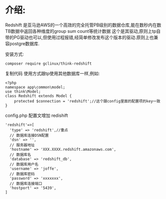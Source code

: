 # 介绍:

Redshift 是亚马逊AWS的一个高效的完全托管PB级别的数据仓库,能在数秒内在数TB数据中返回各种维度的group sum count等统计数据
这个是其驱动,原则上tp自带的PG驱动也可以,但使用过程报错,经简单修改发布这个版本的驱动.原则上也兼容postgre数据库.

安装方式:
```
composer require gclinux/think-redshift
```


复制代码
使用方式跟tp使用其他数据库一样,例如:


    <?php
    namespace app\common\model;
    use think\Model;
    class Redshift extends Model {
    	protected $connection = 'redshift';//这个跟config里面的配置项的key一致
    }

config.php 配置文增加 redishift

```
'redshift'=>[
  'type' => 'redshift',//重点
  // 数据库连接DSN配置
  'dsn' => '',
  // 服务器地址
  'hostname' => 'XXX.XXXX.redshift.amazonaws.com',
  // 数据库名
  'database' => 'redshift_db',
  // 数据库用户名
  'username' => 'joffe',
  // 数据库密码
  'password' => 'xxxxxxx',
  // 数据库连接端口
  'hostport' => '5439',
]
```


